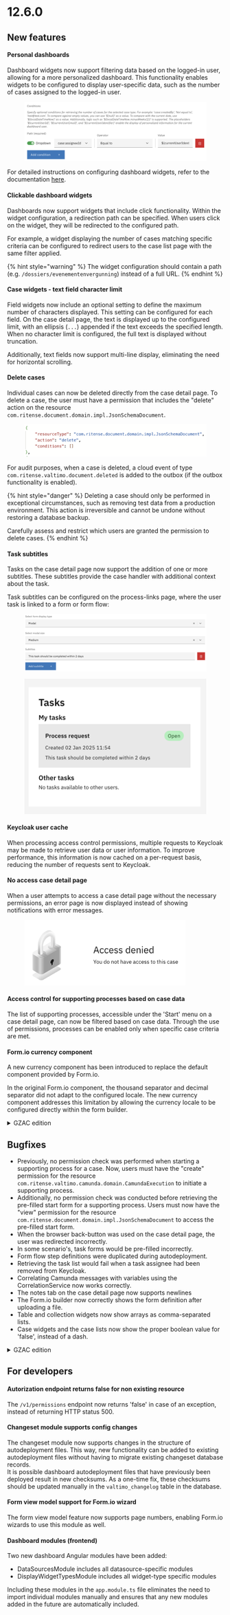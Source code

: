 # 12.6.0

## New features

#### Personal dashboards

Dashboard widgets now support filtering data based on the logged-in user, allowing for a more personalized dashboard. This functionality enables widgets to be configured to display user-specific data, such as the number of cases assigned to the logged-in user.

<figure><img src="../../.gitbook/assets/Screenshot 2025-01-02 at 11.46.08.png" alt=""><figcaption></figcaption></figure>

For detailed instructions on configuring dashboard widgets, refer to the documentation [here](https://docs.valtimo.nl/features/dashboard/widgets).

#### Clickable dashboard widgets

Dashboards now support widgets that include click functionality. Within the widget configuration, a redirection path can be specified. When users click on the widget, they will be redirected to the configured path.&#x20;

For example, a widget displaying the number of cases matching specific criteria can be configured to redirect users to the case list page with the same filter applied.

{% hint style="warning" %}
The widget configuration should contain a path (e.g. `/dossiers/evenementenvergunning`) instead of a full URL.
{% endhint %}

#### Case widgets - text field character limit

Field widgets now include an optional setting to define the maximum number of characters displayed. This setting can be configured for each field. On the case detail page, the text is displayed up to the configured limit, with an ellipsis (`...`) appended if the text exceeds the specified length. When no character limit is configured, the full text is displayed without truncation.

Additionally, text fields now support multi-line display, eliminating the need for horizontal scrolling.

#### Delete cases

Individual cases can now be deleted directly from the case detail page. To delete a case, the user must have a permission that includes the "delete" action on the resource `com.ritense.document.domain.impl.JsonSchemaDocument`.

<figure><img src="../../.gitbook/assets/Screenshot 2025-01-02 at 11.33.13.png" alt=""><figcaption></figcaption></figure>

For audit purposes, when a case is deleted, a cloud event of type `com.ritense.valtimo.document.deleted` is added to the outbox (if the outbox functionality is enabled).

{% hint style="danger" %}
Deleting a case should only be performed in exceptional circumstances, such as removing test data from a production environment. This action is irreversible and cannot be undone without restoring a database backup.

Carefully assess and restrict which users are granted the permission to delete cases.
{% endhint %}

#### Task subtitles

Tasks on the case detail page now support the addition of one or more subtitles. These subtitles provide the case handler with additional context about the task.

Task subtitles can be configured on the process-links page, where the user task is linked to a form or form flow:

<figure><img src="../../.gitbook/assets/Screenshot 2025-01-02 at 11.57.34.png" alt=""><figcaption></figcaption></figure>

<figure><img src="../../.gitbook/assets/Screenshot 2025-01-02 at 11.57.00.png" alt=""><figcaption></figcaption></figure>

#### Keycloak user cache

When processing access control permissions, multiple requests to Keycloak may be made to retrieve user data or user information. To improve performance, this information is now cached on a per-request basis, reducing the number of requests sent to Keycloak.

#### No access case detail page

When a user attempts to access a case detail page without the necessary permissions, an error page is now displayed instead of showing notifications with error messages.

<figure><img src="../../.gitbook/assets/Screenshot 2025-01-02 at 16.21.22.png" alt="" width="375"><figcaption></figcaption></figure>

#### Access control for supporting processes based on case data

The list of supporting processes, accessible under the 'Start' menu on a case detail page, can now be filtered based on case data. Through the use of permissions, processes can be enabled only when specific case criteria are met.

#### Form.io currency component

A new currency component has been introduced to replace the default component provided by Form.io.

In the original Form.io component, the thousand separator and decimal separator did not adapt to the configured locale. The new currency component addresses this limitation by allowing the currency locale to be configured directly within the form builder.

<details>

<summary>GZAC edition</summary>

#### Configurable Documenten API metadata

When uploading a file to the Documenten API, several metadata fields have to be filled in. Per case type, these metadata fields can now be configured to:

* Have a default value
* Be readonly or editable
* Be visible or hidden

If all metadata fields are configured as hidden, the metadata modal will not be displayed. This allows the case handler to upload the file without completing a form.

Documenten API metadata fields can be configured on the case management page under the 'ZGW -> Document upload fields' tab:

<img src="../../.gitbook/assets/Screenshot 2025-01-02 at 16.46.40.png" alt="" data-size="original">

#### Linking Zaakdetails object to the Zaak

GZAC supports syncing the document data (or Zaakdetails) to an object in the Objecten API. When creating or updating the Zaakdetails object, the object is now linked to the Zaak.

</details>

## Bugfixes

* Previously, no permission check was performed when starting a supporting process for a case. Now, users must have the "create" permission for the resource `com.ritense.valtimo.camunda.domain.CamundaExecution` to initiate a supporting process.
* Additionally, no permission check was conducted before retrieving the pre-filled start form for a supporting process. Users must now have the "view" permission for the resource `com.ritense.document.domain.impl.JsonSchemaDocument` to access the pre-filled start form.
* When the browser back-button was used on the case detail page, the user was redirected incorrectly.
* In some scenario's, task forms would be pre-filled incorrectly.&#x20;
* Form flow step definitions were duplicated during autodeployment.
* Retrieving the task list would fail when a task assignee had been removed from Keycloak.
* Correlating Camunda messages with variables using the CorrelationService now works correctly.
* The notes tab on the case detail page now supports newlines
* The Form.io builder now correctly shows the form definition after uploading a file.
* Table and collection widgets now show arrays as comma-separated lists.
* Case widgets and the case lists now show the proper boolean value for 'false', instead of a dash.

<details>

<summary>GZAC edition</summary>

* On application startup, the Notificaties API plugin no longer deletes and recreates the Abonnement. Instead, when needed, the existing abonnement is updated.

</details>

## For developers

#### Autorization endpoint returns false for non existing resource

The `/v1/permissions` endpoint now returns 'false' in case of an exception, instead of returning HTTP status 500.

#### Changeset module supports config changes

The changeset module now supports changes in the structure of autodeployment files. This way, new functionality can be added to existing autodeployment files without having to migrate existing changeset database records.\
It is possible dashboard autodeployment files that have previously been deployed result in new checksums. As a one-time fix, these checksums should be updated manually in the `valtimo_changelog` table in the database.

#### Form view model support for Form.io wizard

The form view model feature now supports page numbers, enabling Form.io wizards to use this module as well.

#### Dashboard modules (frontend)

Two new dashboard Angular modules have been added:

* DataSourcesModule includes all datasource-specific modules
* DisplayWidgetTypesModule includes all widget-type specific modules

Including these modules in the `app.module.ts` file eliminates the need to import individual modules manually and ensures that any new modules added in the future are automatically included.

















